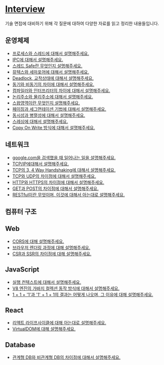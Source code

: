 # [Interview](https://bttb-interview.vercel.app/docs/intro)

기술 면접에 대비하기 위해 각 질문에 대하여 다양한 자료를 읽고 정리한 내용들입니다.

## 운영체제

- [프로세스와 스레드에 대해서 설명해주세요.]()
- [IPC에 대해서 설명해주세요.]()
- [스레드 Safe란 무엇인지 설명해주세요.]()
- [뮤텍스와 세마포어에 대해서 설명해주세요.]()
- [Deadlock, 교착상태에 대해서 설명해주세요.]()
- [동기와 비동기의 차이에 대해서 설명해주세요.]()
- [컴파일러와 인터프리터의 차이에 대해서 설명해주세요.]()
- [논리주소와 물리주소에 대해서 설명해주세요.]()
- [스왑영역이란 무엇인지 설명해주세요.]()
- [페이징과 세그먼테이션 기법에 대해서 설명해주세요.]()
- [동시성과 병렬성에 대해서 설명해주세요.]()
- [스레싱에 대해서 설명해주세요.]()
- [Copy On Write 방식에 대해서 설명해주세요.]()

## 네트워크

- [google.com을 검색했을 때 일어나는 일을 설명해주세요.]()
- [TCP/IP에대해서 설명해주세요.]()
- [TCP의 3, 4 Way Handshaking에 대해서 설명해주세요.](https://bttb-interview.vercel.app/docs/network/3,4%20Way%20Handshaking)
- [TCP와 UDP의 차이점에 대해서 설명해주세요.]()
- [HTTP와 HTTPS의 차이점에 대해서 설명해주세요.]()
- [GET과 POST의 차이점에 대해서 설명해주세요.]()
- [RESTful이란 무엇이며, 이것에 대해서 아는대로 설명해주세요.]()

## 컴퓨터 구조

## Web

- [CORS에 대해 설명해주세요.]()
- [브라우저 렌더링 과정에 대해 설명해주세요.]()
- [CSR과 SSR의 차이점에 대해 설명해주세요.]()

## JavaScript

- [실행 컨텍스트에 대해서 설명해주세요.]()
- [V8 엔진의 가바지 컬렉션 동작 방식에 대해서 설명해주세요.]()
- [1 + 1 + '1'과 '1' + 1 + 1의 결과는 어떻게 나오며, 그 이유에 대해 설명해주세요.]()

## React

- [리액트 라이프사이클에 대해 아는대로 설명해주세요.]()
- [VirtualDOM에 대해 설명해주세요.]()

## Database

- [관계형 DB와 비관계형 DB의 차이점에 대해서 설명해주세요.]()
